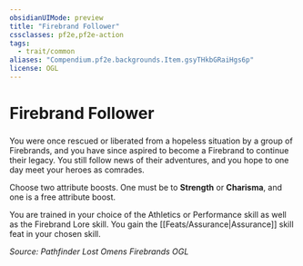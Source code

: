 ```yaml
---
obsidianUIMode: preview
title: "Firebrand Follower"
cssclasses: pf2e,pf2e-action
tags:
  - trait/common
aliases: "Compendium.pf2e.backgrounds.Item.gsyTHkbGRaiHgs6p"
license: OGL
---
```

# Firebrand Follower

### 






You were once rescued or liberated from a hopeless situation by a group of Firebrands, and you have since aspired to become a Firebrand to continue their legacy. You still follow news of their adventures, and you hope to one day meet your heroes as comrades.

Choose two attribute boosts. One must be to **Strength** or **Charisma**, and one is a free attribute boost.

You are trained in your choice of the Athletics or Performance skill as well as the Firebrand Lore skill. You gain the [[Feats/Assurance|Assurance]] skill feat in your chosen skill.

*Source: Pathfinder Lost Omens Firebrands*
*OGL*